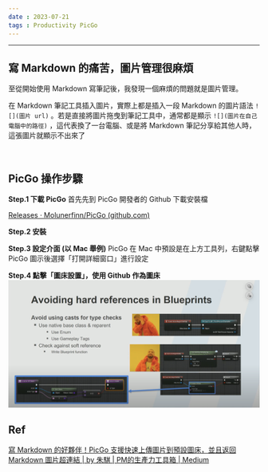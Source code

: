 ```yaml
---
date : 2023-07-21
tags : Productivity PicGo
---
```

---
## 寫 Markdown 的痛苦，圖片管理很麻煩

至從開始使用 Markdown 寫筆記後，我發現一個麻煩的問題就是圖片管理。

在 Markdown 筆記工具插入圖片，實際上都是插入一段 Markdown 的圖片語法 `![](圖片 url)` 。若是直接將圖片拖曳到筆記工具中，通常都是顯示 `![](圖片在自己電腦中的路徑)` ，這代表換了一台電腦、或是將 Markdown 筆記分享給其他人時，這張圖片就顯示不出來了

<br>

## PicGo 操作步驟
**Step.1 下載 PicGo**
首先先到 PicGo 開發者的 Github 下載安裝檔

[Releases · Molunerfinn/PicGo (github.com)](https://github.com/Molunerfinn/picgo/releases)

**Step.2 安裝**

**Step.3 設定介面 (以 Mac 舉例)**
PicGo 在 Mac 中預設是在上方工具列，右鍵點擊 PicGo 圖示後選擇「打開詳細窗口」進行設定

**Step.4 點擊「圖床設置」，使用 Github 作為圖床**
![20ssdsd23](https://raw.githubusercontent.com/agin0634/DuriShen_DevNote/main/Archives/Images/20ssdsd23.png)



## Ref
[寫 Markdown 的好夥伴！PicGo 支援快速上傳圖片到預設圖床，並且返回 Markdown 圖片超連結 | by 朱騏 | PM的生產力工具箱 | Medium](https://medium.com/pm%E7%9A%84%E7%94%9F%E7%94%A2%E5%8A%9B%E5%B7%A5%E5%85%B7%E7%AE%B1/%E5%AF%AB-markdown-%E7%9A%84%E5%A5%BD%E5%A4%A5%E4%BC%B4-picgo-%E6%94%AF%E6%8F%B4%E5%BF%AB%E9%80%9F%E4%B8%8A%E5%82%B3%E5%9C%96%E7%89%87%E5%88%B0%E9%A0%90%E8%A8%AD%E5%9C%96%E5%BA%8A-%E4%B8%A6%E4%B8%94%E8%BF%94%E5%9B%9E-markdown-%E5%9C%96%E7%89%87%E6%A0%BC%E5%BC%8F-7b83ad56ddb7)